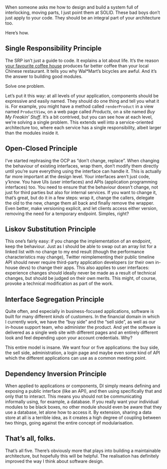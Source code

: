 <!--
id: 32667495742
link: http://monospacedmonologues.com/post/32667495742/solidifying-your-design
slug: solidifying-your-design
date: Mon Oct 01 2012 15:02:17 GMT+0100 (BST)
publish: 2012-10-01
tags: 
title: Solidifying your Design
-->


When someone asks me how to design and build a system full of
interlocking, moving parts, I just point them at SOLID. These bad boys
don’t just apply to your code. They should be an integral part of your
architecture too.

Here’s how.

Single Responsibility Principle
-------------------------------

The SRP isn’t just a guide to code. It explains a lot about life. It’s
the reason [your favourite coffee house](http://www.taylor-st.com/)
produces far better coffee than your local Chinese restaurant. It tells
you why Wal\*Mart’s bicycles are awful. And it’s the answer to building
good modules.

Solve one problem.

Let’s put it this way: at all levels of your application, components
should be expressive and easily named. They should do one thing and tell
you what it is. For example, you might have a method called
`renderProduct` in a view named `ProductView`, on a web page called
*Products*, on a site named *Buy My Freakin’ Stuff*. It’s a bit
contrived, but you can see how at each level, we’re solving a single
problem. This extends well into a service-oriented architecture too,
where each service has a single responsibility, albeit larger than the
modules inside it.

Open-Closed Principle
---------------------

I’ve started rephrasing the OCP as “don’t change, replace”. When
changing the behaviour of existing interfaces, wrap them, don’t modify
them directly until you’re sure everything using the interface can
handle it. This is actually far more important at the design level. Your
interfaces aren’t just code, y’know. You have UIs (user interfaces) and
APIs (application programming interfaces) too. You need to ensure that
the behaviour doesn’t change, not just for third parties but also for
internal services. If you want to change it, that’s great, but do it in
a few steps: wrap it, change the callers, delegate the old to the new,
change them all back and finally remove the wrapper. Even better, make
versioning explicit, and let clients access either version, removing the
need for a temporary endpoint. Simples, right?

Liskov Substitution Principle
-----------------------------

This one’s fairly easy: if you change the implementation of an endpoint,
keep the behaviour. Just as I should be able to swap out an array list
for a linked list with no change to my end result (though the
performance characteristics may change), Twitter reimplementing their
public timeline API should never require third-party application
developers (or their own in-house devs) to change their apps. This also
applies to user interfaces: experience changes should ideally never be
made as a result of technical changes, but should be judged on their own
merits. This might, of course, provoke a technical modification as part
of the work.

Interface Segregation Principle
-------------------------------

Quite often, and especially in business-focused applications, software
is built for many different *kinds* of customers. In the financial
domain in which I currently work, we have the “buy side” and the “sell
side”, as well as our in-house support team, who administer the product.
And yet the software is delivered as a single web site with different
pages and an entirely different look and feel depending upon your
account credentials. Why?

This entire model is insane. We want four or five applications: the buy
side, the sell side, administration, a login page and maybe even some
kind of API which the different applications can use as a common meeting
point.

Dependency Inversion Principle
------------------------------

When applied to applications or components, DI simply means defining and
exposing a public interface (like an API), and then using specifically
that and only that to interact. This means you should not be
communicating informally using, for example, a database. If you really
want your individual modules to be black boxes, no other module should
even be aware that they use a database, let alone how to access it. By
extension, sharing a data store at all is a terrible idea, as it creates
a high degree of coupling between two things, going against the entire
concept of modularisation.

That’s all, folks.
------------------

That’s all five. There’s obviously more that plays into building a
maintainable architecture, but hopefully this will be helpful. The
realisation has definitely improved the way I think about software
design.

